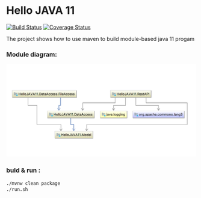 # Hello JAVA 11
[![Build Status](https://travis-ci.org/xinhuagu/HelloJAVA11.svg?branch=master)](https://travis-ci.org/xinhuagu/HelloJAVA11)
[![Coverage Status](https://coveralls.io/repos/github/xinhuagu/HelloJAVA11/badge.svg?branch=master&service=github)](https://coveralls.io/github/xinhuagu/HelloJAVA11?branch=master&service=github)

The project shows how to use maven to build module-based java 11 progam

### Module diagram:
<img src="images/module-diagram.png" >

### buld & run :
```
./mvnw clean package
./run.sh
```


